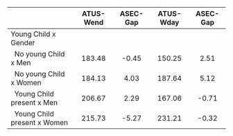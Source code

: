 
|                      |    ATUS-Wend |     ASEC-Gap |    ATUS-Wday |     ASEC-Gap |
| -------------------- | :----------: | :----------: | :----------: | :----------: |
| Young Child x Gender |              |              |              |              |
| &nbsp;&nbsp;No young Child x Men |       183.48 |        -0.45 |       150.25 |         2.51 |
| &nbsp;&nbsp;No young Child x Women |       184.13 |         4.03 |       187.64 |         5.12 |
| &nbsp;&nbsp;Young Child present x Men |       206.67 |         2.29 |       167.06 |        -0.71 |
| &nbsp;&nbsp;Young Child present x Women |       215.73 |        -5.27 |       231.21 |        -0.32 |

